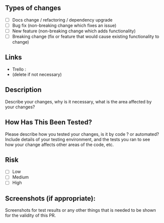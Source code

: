 ## Types of changes
<!--- What type of changes does your code introduce? Put an `x` in all the boxes that apply: -->
- [ ] Docs change / refactoring / dependency upgrade
- [ ] Bug fix (non-breaking change which fixes an issue)
- [ ] New feature (non-breaking change which adds functionality)
- [ ] Breaking change (fix or feature that would cause existing functionality to change)

## Links

- Trello :
- <Other> (delete if not necessary)

## Description

Describe your changes, why is it necessary, what is the area affected by your changes?

## How Has This Been Tested?

Please describe how you tested your changes, is it by code ? or automated?
Include details of your testing environment, and the tests you ran to
see how your change affects other areas of the code, etc.

## Risk
<!--- What type of Risks does your code introduce? Put an `x` in all the boxes that apply: -->
- [ ] Low
- [ ] Medium
- [ ] High

## Screenshots (if appropriate):

Screenshots for test results or any other things that is needed to be shown for the validity of this PR.
